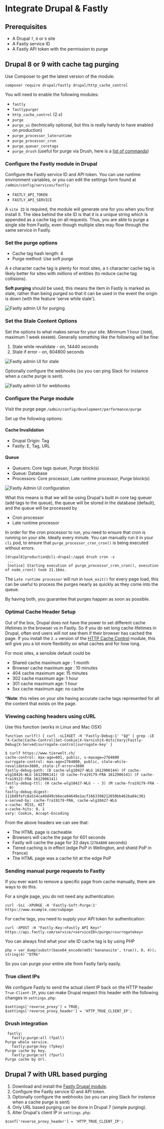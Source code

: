 # Integrate Drupal & Fastly

## Prerequisites

* A Drupal `7`, `8` or `9` site
* A Fastly service ID
* A Fastly API token with the permission to purge

## Drupal 8 or 9 with cache tag purging

Use Composer to get the latest version of the module:

```text
composer require drupal/fastly drupal/http_cache_control
```

You will need to enable the following modules:

* `fastly`
* `fastlypurger`
* `http_cache_control` \(2.x\)
* `purge`
* `purge_ui` \(technically optional, but this is really handy to have enabled on production\)
* `purge_processor_lateruntime`
* `purge_processor_cron`
* `purge_queuer_coretags`
* `purge_drush` \(useful for purge via Drush, here is a [list of commands](https://git.drupalcode.org/project/purge/-/blob/8.x-3.x/README.md#drush-commands)\)

### Configure the Fastly module in Drupal

Configure the Fastly service ID and API token. You can use runtime environment variables, or you can edit the settings form found at `/admin/config/services/fastly`:

* `FASTLY_API_TOKEN`
* `FASTLY_API_SERVICE`

A `site ID` is required, the module will generate one for you when you first install it. The idea behind the site ID is that it is a unique string which is appended as a cache tag on all requests. Thus, you are able to purge a single site from Fastly, even though multiple sites may flow through the same service in Fastly.

### Set the purge options

* Cache tag hash length: 4
* Purge method: Use soft purge

A `4` character cache tag is plenty for most sites, a `5` character cache tag is likely better for sites with _millions_ of entities \(to reduce cache tag collisions\).

**Soft purging** should be used, this means the item in Fastly is marked as stale, rather than being purged so that it can be used in the event the origin is down \(with the feature 'serve while stale'\).

![Fastly admin UI for purging](https://camo.githubusercontent.com/8d0fb54560570966c2387c9b88c76d366f5d85e2f8901b644a06ca3f41210ed2/68747470733a2f2f692e6962622e636f2f34677777644c762f666173746c792d70757267652e706e67)

### Set the Stale Content Options

Set the options to what makes sense for your site. Minimum 1 hour \(`3600`\), maximum 1 week `604800`\). Generally something like the following will be fine:

1. Stale while revalidate - on, 14440 seconds
2. Stale if error - on, 604800 seconds

![Fastly admin UI for stale](https://camo.githubusercontent.com/716e9ae28671301f840c8e650ad48f0b7a997c6783859e23d1147904635a27dd/68747470733a2f2f692e6962622e636f2f4d5334736838622f666173746c792d7374616c652e706e67)

Optionally configure the webhooks \(so you can ping Slack for instance when a cache purge is sent\).

![Fastly admin UI for webhooks](https://camo.githubusercontent.com/984a7649f481135762f14304340d6dab85d7edc785018a19b758a831e8337acf/68747470733a2f2f692e6962622e636f2f78317a735a48702f70757267652d776562686f6f6b2e706e67)

### Configure the Purge module

Visit the purge page `/admin/config/development/performance/purge`

Set up the following options:

#### Cache Invalidation

* Drupal Origin: Tag
* Fastly: E, Tag, URL

#### Queue

* Queuers: Core tags queuer, Purge block\(s\)
* Queue: Database
* Processors: Core processor, Late runtime processor, Purge block\(s\)

![Fastly Admin UI configuration](https://camo.githubusercontent.com/c4020852ed509b77dc52ae16572b048f49a38b0f88a901ae4593ed970d481f95/68747470733a2f2f692e6962622e636f2f4659304c7363432f666173746c792e706e67)

What this means is that we will be using Drupal's built in core tag queuer \(add tags to the queue\), the queue will be stored in the database \(default\), and the queue will be processed by

* Cron processor
* Late runtime processor

In order for the cron processor to run, you need to ensure that cron is running on your site. Ideally every minute. You can manually run it in your `cli` pod, to ensure that `purge_processor_cron_cron()` is being executed without errors.

```text
[drupal8]production@cli-drupal:/app$ drush cron -v
 ...
 [notice] Starting execution of purge_processor_cron_cron(), execution of node_cron() took 21.16ms.
```

The `Late runtime processor` will run in `hook_exit()` for every page load, this can be useful to process the purges nearly as quickly as they come into the queue.

By having both, you guarantee that purges happen as soon as possible.

### Optimal Cache Header Setup

Out of the box, Drupal does not have the power to set different cache lifetimes in the browser vs in Fastly. So if you do set long cache lifetimes in Drupal, often end users will not see them if their browser has cached the page. If you install the `2.x` version of the [HTTP Cache Control](https://www.drupal.org/project/http_cache_control) module, this will give you a lot more flexibility on what caches and for how long.

For most sites, a sensible default could be

* Shared cache maximum age : 1 month
* Browser cache maximum age : 10 minutes
* 404 cache maximum age: 15 minutes
* 302 cache maximum age: 1 hour
* 301 cache maximum age: 1 hour
* 5xx cache maximum age: no cache

\***Note**: this relies on your site having accurate cache tags represented for all the content that exists on the page.

### Viewing caching headers using cURL

Use this function \(works in Linux and Mac OSX\)

```text
function curlf() { curl -sLIXGET -H 'Fastly-Debug:1' "$@" | grep -iE 'X-Cache|Cache-Control|Set-Cookie|X-Varnish|X-Hits|Vary|Fastly-Debug|X-Served|surrogate-control|surrogate-key' }
```

```text
$ curlf https://www.tierwelt.ch/
cache-control: max-age=601, public, s-maxage=2764800
surrogate-control: max-age=2764800, public, stale-while-revalidate=3600, stale-if-error=3600
fastly-debug-path: (D cache-wlg10427-WLG 1612906144) (F cache-wlg10426-WLG 1612906141) (D cache-fra19179-FRA 1612906141) (F cache-fra19122-FRA 1612906141)
fastly-debug-ttl: (H cache-wlg10427-WLG - - 3) (M cache-fra19179-FRA - - 0)
fastly-debug-digest: 1118d9fefc8a514ca49d49cb6ece04649e1acf1663398212650bb462ba84c381
x-served-by: cache-fra19179-FRA, cache-wlg10427-WLG
x-cache: MISS, HIT
x-cache-hits: 0, 1
vary: Cookie, Accept-Encoding
```

From the above headers we can see that:

* The HTML page is cacheable
* Browsers will cache the page for 601 seconds
* Fastly will cache the page for 32 days \(`2764800` seconds\)
* Tiered caching is in effect \(edge PoP in Wellington, and shield PoP in France\)
* The HTML page was a cache hit at the edge PoP

### Sending manual purge requests to Fastly

If you ever want to remove a specific page from cache manually, there are ways to do this.

For a single page, you do not need any authentication:

```text
curl -Ssi -XPURGE -H 'Fastly-Soft-Purge:1' https://www.example.com/subpage
```

For cache tags, you need to supply your API token for authentication:

```text
curl -XPOST -H "Fastly-Key:<Fastly API Key>" https://api.fastly.com/service/<serviceID>/purge/<surrogatekey>
```

You can always find what your site ID cache tag is by using PHP

```text
php > var_dump(substr(base64_encode(md5('bananasite', true)), 0, 4));
string(4) "DTRk"
```

So you can purge your entire site from Fastly fairly easily.

### True client IPs

We configure Fastly to send the actual client IP back on the HTTP header `True-Client-IP`, you can make Drupal respect this header with the following changes in `settings.php`:

```text
$settings['reverse_proxy'] = TRUE;
$settings['reverse_proxy_header'] = 'HTTP_TRUE_CLIENT_IP';
```

### Drush integration

```text
 fastly:                                                                                                                             
   fastly:purge:all (fpall)                                                    Purge whole service.                                  
   fastly:purge:key (fpkey)                                                    Purge cache by key.                                   
   fastly:purge:url (fpurl)                                                    Purge cache by Url.     
```

## Drupal 7 with URL based purging

1. Download and install the [Fastly Drupal module](https://www.drupal.org/project/fastly).
2. Configure the Fastly service ID and API token.
3. Optionally configure the webhooks \(so you can ping Slack for instance when a cache purge is sent\)
4. Only URL based purging can be done in Drupal 7 \(simple purging\).
5. Alter Drupal's client IP in `settings.php`:

```text
$conf['reverse_proxy_header'] = 'HTTP_TRUE_CLIENT_IP';
```
